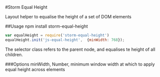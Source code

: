 #Storm Equal Height

Layout helper to equalise the height of a set of DOM elements

##Usage
npm install storm-equal-height

```javascript
var equalHeight = require('storm-equal-height')
equalHeight.init('js-equal-height',  {minWidth: 768});
```
The selector class refers to the parent node, and equalises te height of all children.

###Options
minWidth, Number, minimum window width at which to apply equal height across elements